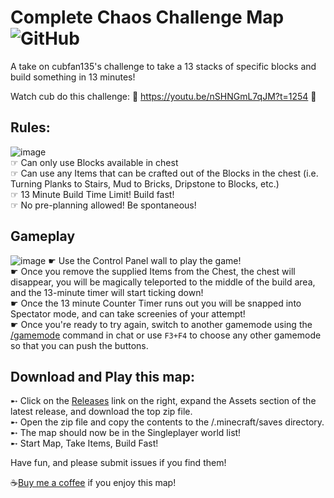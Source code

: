 # Complete Chaos Challenge Map ![GitHub](https://img.shields.io/github/license/jr0dsgarage/chaos-challenge-world)
A take on cubfan135's challenge to take a 13 stacks of specific blocks and build something in 13 minutes!

Watch cub do this challenge: 👀 https://youtu.be/nSHNGmL7qJM?t=1254 👀 
## Rules:  
![image](https://user-images.githubusercontent.com/19356109/200104102-ae1ffa9a-3cc3-4dea-9c12-e0838135f346.png)  
☞ Can only use Blocks available in chest  
☞ Can use any Items that can be crafted out of the Blocks in the chest (i.e. Turning Planks to Stairs, Mud to Bricks, Dripstone to Blocks, etc.)  
☞ 13 Minute Build Time Limit!  Build fast!  
☞ No pre-planning allowed!  Be spontaneous!  
## Gameplay
![image](https://user-images.githubusercontent.com/19356109/200151474-ec75575e-9d40-4d55-9ed7-5c24cfc005e2.png)
☛ Use the Control Panel wall to play the game!   
☛ Once you remove the supplied Items from the Chest, the chest will disappear, you will be magically teleported to the middle of the build area, and the 13-minute timer will start ticking down!  
☛ Once the 13 minute Counter Timer runs out you will be snapped into Spectator mode, and can take screenies of your attempt!  
☛ Once you're ready to try again, switch to another gamemode using the [/gamemode](https://minecraft.fandom.com/wiki/Commands/gamemode) command in chat or use `F3+F4` to choose any other gamemode so that you can push the buttons.  
## Download and Play this map:  
➸ Click on the [Releases](https://github.com/jr0dsgarage/challenge13/releases) link on the right, expand the Assets section of the latest release, and download the top zip file.  
➸ Open the zip file and copy the contents to the /.minecraft/saves directory.  
➸ The map should now be in the Singleplayer world list!  
➸ Start Map, Take Items, Build Fast!  

Have fun, and please submit issues if you find them!

☕[Buy me a coffee](https://www.buymeacoffee.com/j__r0d) if you enjoy this map!
